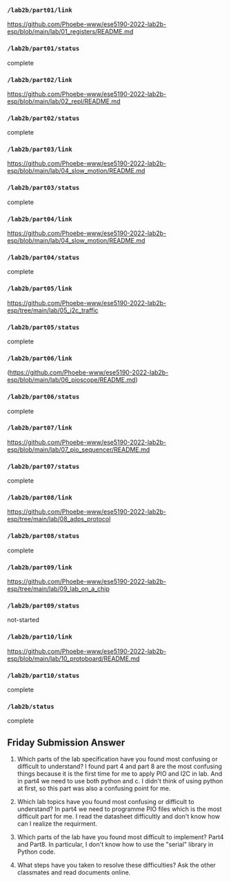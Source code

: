 ### `/lab2b/part01/link`
https://github.com/Phoebe-www/ese5190-2022-lab2b-esp/blob/main/lab/01_registers/README.md
### `/lab2b/part01/status`
complete
### `/lab2b/part02/link`
https://github.com/Phoebe-www/ese5190-2022-lab2b-esp/blob/main/lab/02_repl/README.md
### `/lab2b/part02/status`
complete
### `/lab2b/part03/link`
https://github.com/Phoebe-www/ese5190-2022-lab2b-esp/blob/main/lab/04_slow_motion/README.md
### `/lab2b/part03/status`
complete
### `/lab2b/part04/link`
https://github.com/Phoebe-www/ese5190-2022-lab2b-esp/blob/main/lab/04_slow_motion/README.md
### `/lab2b/part04/status`
complete
### `/lab2b/part05/link`
https://github.com/Phoebe-www/ese5190-2022-lab2b-esp/tree/main/lab/05_i2c_traffic
### `/lab2b/part05/status`
complete
### `/lab2b/part06/link`
(https://github.com/Phoebe-www/ese5190-2022-lab2b-esp/blob/main/lab/06_pioscope/README.md)
### `/lab2b/part06/status`
complete
### `/lab2b/part07/link`
https://github.com/Phoebe-www/ese5190-2022-lab2b-esp/blob/main/lab/07_pio_sequencer/README.md
### `/lab2b/part07/status`
complete
### `/lab2b/part08/link`
https://github.com/Phoebe-www/ese5190-2022-lab2b-esp/tree/main/lab/08_adps_protocol
### `/lab2b/part08/status`
complete
### `/lab2b/part09/link`
https://github.com/Phoebe-www/ese5190-2022-lab2b-esp/tree/main/lab/09_lab_on_a_chip
### `/lab2b/part09/status`
not-started
### `/lab2b/part10/link`
https://github.com/Phoebe-www/ese5190-2022-lab2b-esp/blob/main/lab/10_protoboard/README.md
### `/lab2b/part10/status`
complete
### `/lab2b/status`
complete

## Friday Submission Answer

1. Which parts of the lab specification have you found most confusing or difficult to understand?
I found part 4 and part 8 are the most confusing things because it is the first time for me to apply PIO and I2C in lab. And in part4 we need to use both python and c. I didn't think of using python at first, so this part was also a confusing point for me.

2. Which lab topics have you found most confusing or difficult to understand?
In part4 we need to programme PIO files which is the most difficult part for me. I read the datasheet difficultly and don't know how can I realize the requirment.

3. Which parts of the lab have you found most difficult to implement? 
Part4 and Part8. In particular, I don't know how to use the "serial" library in Python code.

4. What steps have you taken to resolve these difficulties? 
Ask the other classmates and read documents online.

